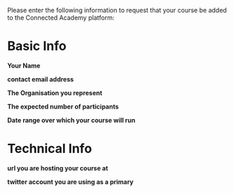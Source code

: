 Please enter the following information to request that your course be added to the Connected Academy platform:

# Basic Info

**Your Name**

**contact email address**

**The Organisation you represent**

**The expected number of participants**

**Date range over which your course will run**

# Technical Info

**url you are hosting your course at**

**twitter account you are using as a primary**
